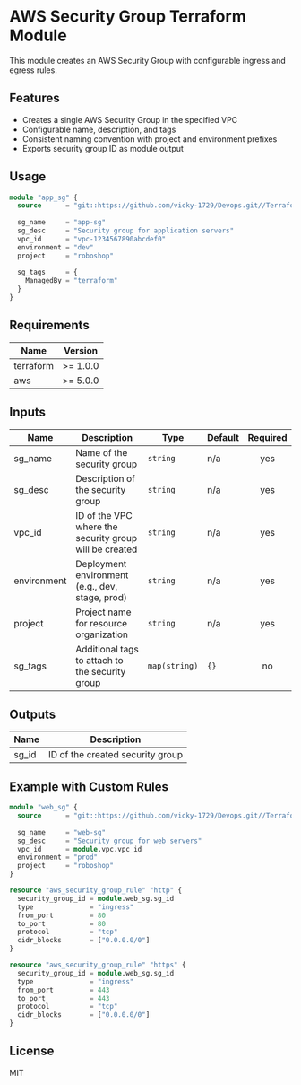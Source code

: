 # AWS Security Group Terraform Module

This module creates an AWS Security Group with configurable ingress and egress rules.

## Features

- Creates a single AWS Security Group in the specified VPC
- Configurable name, description, and tags
- Consistent naming convention with project and environment prefixes
- Exports security group ID as module output

## Usage

```terraform
module "app_sg" {
  source      = "git::https://github.com/vicky-1729/Devops.git//Terraform/practice/12.modules/aws_sg?ref=main"
  
  sg_name     = "app-sg"
  sg_desc     = "Security group for application servers"
  vpc_id      = "vpc-1234567890abcdef0"
  environment = "dev"
  project     = "roboshop"
  
  sg_tags     = {
    ManagedBy = "terraform"
  }
}
```

## Requirements

| Name | Version |
|------|---------|
| terraform | >= 1.0.0 |
| aws | >= 5.0.0 |

## Inputs

| Name | Description | Type | Default | Required |
|------|-------------|------|---------|:--------:|
| sg_name | Name of the security group | `string` | n/a | yes |
| sg_desc | Description of the security group | `string` | n/a | yes |
| vpc_id | ID of the VPC where the security group will be created | `string` | n/a | yes |
| environment | Deployment environment (e.g., dev, stage, prod) | `string` | n/a | yes |
| project | Project name for resource organization | `string` | n/a | yes |
| sg_tags | Additional tags to attach to the security group | `map(string)` | `{}` | no |

## Outputs

| Name | Description |
|------|-------------|
| sg_id | ID of the created security group |

## Example with Custom Rules

```terraform
module "web_sg" {
  source      = "git::https://github.com/vicky-1729/Devops.git//Terraform/practice/12.modules/aws_sg?ref=main"
  
  sg_name     = "web-sg"
  sg_desc     = "Security group for web servers"
  vpc_id      = module.vpc.vpc_id
  environment = "prod"
  project     = "roboshop"
}

resource "aws_security_group_rule" "http" {
  security_group_id = module.web_sg.sg_id
  type              = "ingress"
  from_port         = 80
  to_port           = 80
  protocol          = "tcp"
  cidr_blocks       = ["0.0.0.0/0"]
}

resource "aws_security_group_rule" "https" {
  security_group_id = module.web_sg.sg_id
  type              = "ingress"
  from_port         = 443
  to_port           = 443
  protocol          = "tcp"
  cidr_blocks       = ["0.0.0.0/0"]
}
```

## License

MIT
